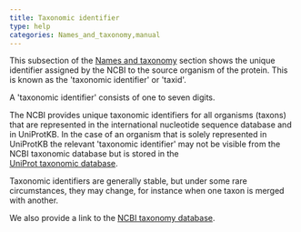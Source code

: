 ```yaml
---
title: Taxonomic identifier
type: help
categories: Names_and_taxonomy,manual
---
```


This subsection of the [Names and taxonomy](https://www.uniprot.org/help/names_and_taxonomy_section) section shows the unique identifier assigned by the NCBI to the source organism of the protein. This is known as the 'taxonomic identifier' or 'taxid'.

A 'taxonomic identifier' consists of one to seven digits.

The NCBI provides unique taxonomic identifiers for all organisms (taxons) that are represented in the international nucleotide sequence database and in UniProtKB. In the case of an organism that is solely represented in UniProtKB the relevant 'taxonomic identifier' may not be visible from the NCBI taxonomic database but is stored in the  
[UniProt taxonomic database](https://www.uniprot.org/taxonomy/).

Taxonomic identifiers are generally stable, but under some rare circumstances, they may change, for instance when one taxon is merged with another.

We also provide a link to the [NCBI taxonomy database](http://www.ncbi.nlm.nih.gov/Taxonomy/).
